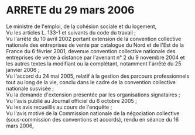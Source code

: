 # ARRETE du 29 mars 2006

Le ministre de l'emploi, de la cohésion sociale et du logement,  
 Vu les articles L. 133-1 et suivants du code du travail ;  
 Vu l'arrêté du 10 avril 2002 portant extension de la convention collective nationale des entreprises de vente par catalogue du Nord et de l'Est de la France du 6 février 2001, devenue convention collective nationale des entreprises de vente à distance par l'avenant n° 2 du 9 novembre 2004 et les autres textes la modifiant ou la complétant, notamment l'arrêté du 25 janvier 2006 ;  
 Vu l'accord du 24 mai 2005, relatif à la gestion des parcours professionnels tout au long de la vie, conclu dans le cadre de la convention collective nationale susvisée ;  
 Vu la demande d'extension présentée par les organisations signataires ;  
 Vu l'avis publié au Journal officiel du 6 octobre 2005 ;  
 Vu les avis recueillis au cours de l'enquête ;  
 Vu l'avis motivé de la Commission nationale de la négociation collective (sous-commission des conventions et accords), rendu en séance du 16 mars 2006,  
